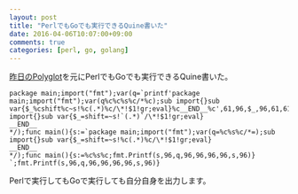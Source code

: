 ```yaml
---
layout: post
title: "PerlでもGoでも実行できるQuine書いた"
date: 2016-04-06T10:07:00+09:00
comments: true
categories: [perl, go, golang]
---
```


[昨日のPolyglot](http://shogo82148.github.io/blog/2016/04/05/polyglot-of-perl-and-golang/)を元にPerlでもGoでも実行できるQuine書いた。

<!-- More -->

```
package main;import("fmt");var(q=`printf'package main;import("fmt");var(q%c%c%s%c/*%c);sub import{}sub var{$_%cshift%c~s!%c(.*)%c/\*!$1!gr;eval}%c__END__%c',61,96,$_,96,61,61,61,96,96,10,10;print<DATA>`/*=);sub import{}sub var{$_=shift=~s!`(.*)`/\*!$1!gr;eval}
__END__
*/);func main(){s:=`package main;import("fmt");var(q=%c%s%c/*=);sub import{}sub var{$_=shift=~s!%c(.*)%c/\*!$1!gr;eval}
__END__
*/);func main(){s:=%c%s%c;fmt.Printf(s,96,q,96,96,96,96,s,96)}
`;fmt.Printf(s,96,q,96,96,96,96,s,96)}
```

Perlで実行してもGoで実行しても自分自身を出力します。
